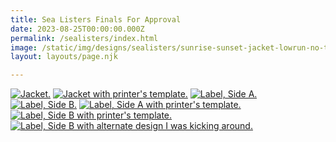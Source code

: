 ```yaml
---
title: Sea Listers Finals For Approval
date: 2023-08-25T00:00:00.000Z
permalink: /sealisters/index.html
image: /static/img/designs/sealisters/sunrise-sunset-jacket-lowrun-no-template.png
layout: layouts/page.njk

---
```


[![Jacket.](/static/img/designs/sealisters/sunrise-sunset-jacket-lowrun-no-template.png?nf_resize=fit&h=600)](/static/img/designs/sealisters/sunrise-sunset-jacket-lowrun-no-template.png)
[![Jacket with printer's template.](/static/img/designs/sealisters/sunrise-sunset-jacket-lowrun-w-template.png?nf_resize=fit&h=600)](/static/img/designs/sealisters/sunrise-sunset-jacket-lowrun-w-template.png)
[![Label, Side A.](/static/img/designs/sealisters/sunrise-sunset-centerlabel-SIDE-A-no-template.png)](/static/img/designs/sealisters/sunrise-sunset-centerlabel-SIDE-A-no-template.png)
[![Label, Side B.](/static/img/designs/sealisters/sunrise-sunset-centerlabel-SIDE-B-no-template.png?nf_resize=fit&h=600)](/static/img/designs/sealisters/sunrise-sunset-centerlabel-SIDE-A-no-template.png)
[![Label, Side A with printer's template.](/static/img/designs/sealisters/sunrise-sunset-centerlabel-SIDE-A-w-template.png?nf_resize=fit&h=600)](/static/img/designs/sealisters/sunrise-sunset-centerlabel-SIDE-A-w-template.png)
[![Label, Side B with printer's template.](/static/img/designs/sealisters/sunrise-sunset-centerlabel-SIDE-b-no-template.png?nf_resize=fit&h=600)](/static/img/designs/sealisters/sunrise-sunset-centerlabel-SIDE-A-no-template.png)
[![Label, Side B with alternate design I was kicking around.](/static/img/designs/sealisters/sunrise-sunset-centerlabel-tire-SIDE-B.png?nf_resize=fit&h=600)](/static/img/designs/sealisters/sunrise-sunset-centerlabel-tire-SIDE-B.png)


